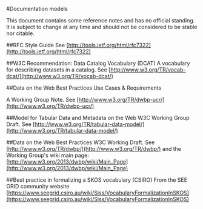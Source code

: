 #Documentation models

This document contains some reference notes and has no official standing.  It is subject to change at any time and should not be considered to be stable nor citable.

##RFC Style Guide
See [http://tools.ietf.org/html/rfc7322](http://tools.ietf.org/html/rfc7322)

##W3C Recommendation: Data Catalog Vocabulary (DCAT)
A vocabulary for describing datasets in a catalog. See [http://www.w3.org/TR/vocab-dcat/](http://www.w3.org/TR/vocab-dcat/)

##Data on the Web Best Practices Use Cases & Requirements

A Working Group Note. See [http://www.w3.org/TR/dwbp-ucr/](http://www.w3.org/TR/dwbp-ucr/)

##Model for Tabular Data and Metadata on the Web
W3C Working Group Draft. See [http://www.w3.org/TR/tabular-data-model/](http://www.w3.org/TR/tabular-data-model/)

##Data on the Web Best Practices
W3C Working Draft.  See [http://www.w3.org/TR/dwbp/](http://www.w3.org/TR/dwbp/) and the Working Group's wiki main page: [http://www.w3.org/2013/dwbp/wiki/Main_Page](http://www.w3.org/2013/dwbp/wiki/Main_Page)

##Best practice in formalizing a SKOS vocabulary (CSIRO)
From the SEE GRID community website [https://www.seegrid.csiro.au/wiki/Siss/VocabularyFormalizationInSKOS](https://www.seegrid.csiro.au/wiki/Siss/VocabularyFormalizationInSKOS)

